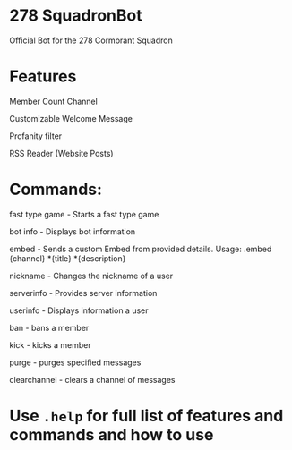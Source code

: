 # 278 SquadronBot

Official Bot for the 278 Cormorant Squadron



# Features
Member Count Channel

Customizable Welcome Message

Profanity filter

RSS Reader (Website Posts)

# Commands:


fast type game - Starts a fast type game

bot info - Displays bot information

embed - Sends a custom Embed from provided details. Usage: .embed {channel} *{title} *{description}

nickname - Changes the nickname of a user

serverinfo - Provides server information

userinfo - Displays information a user

ban - bans a member

kick - kicks a member

purge - purges specified messages

clearchannel - clears a channel of messages

# Use ```.help``` for full list of features and commands and how to use
